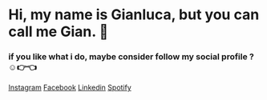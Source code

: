 # Hi, my name is Gianluca, but you can call me Gian. 👋

### if you like what i do, maybe consider follow my social profile ? ☺️👉️👈️ 

[Instagram](https://www.instagram.com/gianrftcc/)
[Facebook](https://www.facebook.com/gianluca.raftacco)
[Linkedin](https://it.linkedin.com/in/gianlucaraftacco)
[Spotify](https://open.spotify.com/user/xqqr0ahg79vnrhaat3batredc?si=r8hREdMAQ9mxr6XuP4ID-g)
